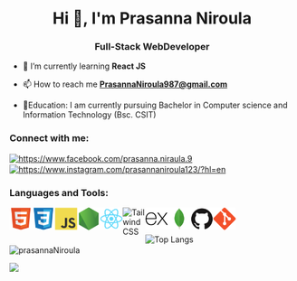 <h1 align="center">Hi 👋, I'm Prasanna Niroula</h1>
<h3 align="center">Full-Stack WebDeveloper</h3>

- 🌱 I’m currently learning **React JS**

- 📫 How to reach me **PrasannaNiroula987@gmail.com**

- 📄Education: I am currently pursuing Bachelor in Computer science and Information Technology (Bsc. CSIT)

<h3 align="left">Connect with me:</h3>

<p align="left">
      
<a href="https://www.facebook.com/prasanna.niraula.9" target="blank">
      
<img align="center" src="https://raw.githubusercontent.com/rahuldkjain/github-profile-readme-generator/master/src/images/icons/Social/facebook.svg" alt="https://www.facebook.com/prasanna.niraula.9" height="30" width="40" />

</a>

<a href="https://www.instagram.com/prasannaniroula123/?hl=en" target="blank">
      
<img align="center" src="https://raw.githubusercontent.com/rahuldkjain/github-profile-readme-generator/master/src/images/icons/Social/instagram.svg" alt="https://www.instagram.com/prasannaniroula123/?hl=en" height="30" width="40" />

</a>

</p>
      
<h3 align="left">Languages and Tools:</h3>

<img align="left" alt="HTML5" width="40px" src="https://raw.githubusercontent.com/devicons/devicon/master/icons/html5/html5-original.svg" />

<img align="left" alt="CSS3" width="40px" src="https://raw.githubusercontent.com/devicons/devicon/master/icons/css3/css3-original.svg" />

<img align="left" alt="JavaScript" width="40px" src="https://raw.githubusercontent.com/devicons/devicon/master/icons/javascript/javascript-original.svg" />

<img align="left" alt="Node.js" width="40px" src="https://raw.githubusercontent.com/devicons/devicon/master/icons/nodejs/nodejs-original.svg" />

<img align="left" alt="React" width="40px" src="https://raw.githubusercontent.com/devicons/devicon/master/icons/react/react-original.svg" />

<img align="left" alt="TailwindCSS" width="40px" src="https://www.vectorlogo.zone/logos/tailwindcss/tailwindcss-icon.svg" />

<img align="left" alt="Express" width="40px" src="https://raw.githubusercontent.com/devicons/devicon/master/icons/express/express-original.svg" />

<img align="left" alt="MongoDB" width="40px" src="https://raw.githubusercontent.com/devicons/devicon/master/icons/mongodb/mongodb-original.svg" />

<img align="left" alt="github" width="40px" src="https://raw.githubusercontent.com/devicons/devicon/master/icons/github/github-original.svg" />

<img align="left" alt="git" width="40px" src="https://raw.githubusercontent.com/devicons/devicon/master/icons/git/git-original.svg" />

<br><br>

![Top Langs](https://github-readme-stats.vercel.app/api/top-langs?username=prasannaniroula&layout=compact) <br/>
<img align="center" src="https://github-readme-stats.vercel.app/api?username=prasannaniroula&show_icons=true&locale=en&cache_seconds=60" alt="prasannaNiroula" />
<p><img src="https://github-readme-streak-stats.herokuapp.com/?user=prasannaniroula&cache_bust=3" /></p>

